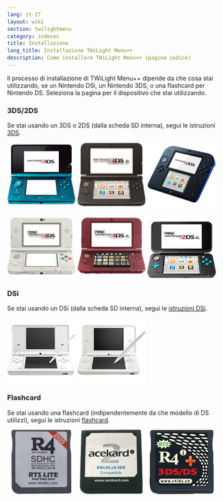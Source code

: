 ```yaml
---
lang: it-IT
layout: wiki
section: twilightmenu
category: indexes
title: Installazione
long_title: Installazione TWiLight Menu++
description: Come installare TWiLight Menu++ (pagina indice)
---
```


Il processo di installazione di TWiLight Menu++ dipende da che cosa stai utilizzando, se un Nintendo DSi, un Nintendo 3DS, o una flashcard per Nintendo DS. Seleziona la pagina per il dispositivo che stai utilizzando.

### 3DS/2DS
Se stai usando un 3DS o 2DS (dalla scheda SD interna), segui le istruzioni [3DS](installing-3ds).

[![Un Nintendo 3DS](/assets/images/consoles/old3ds.png)](installing-3ds) [![Un Nintendo 3DS XL](/assets/images/consoles/old3dsxl.png)](installing-3ds) [![Un Nintendo 2DS](/assets/images/consoles/2ds.png)](installing-3ds)

[![Un New Nintendo 3DS](/assets/images/consoles/new3ds.png)](installing-3ds) [![Un New Nintendo 3DS XL](/assets/images/consoles/new3dsxl.png)](installing-3ds) [![Un New Nintendo 2DS XL](/assets/images/consoles/new2dsxl.png)](installing-3ds)

### DSi
Se stai usando un DSi (dalla scheda SD interna), segui le [istruzioni DSi](installing-dsi).

[![Un Nintendo DSi](/assets/images/consoles/dsi.png)](installing-dsi) [![Un Nintendo DSi XL](/assets/images/consoles/dsixl.png)](installing-dsi)

### Flashcard
Se stai usando una flashcard (indipendentemente da che modello di DS utilizzi), segui le istruzioni [flashcard](installing-flashcard).

[![An r4isdhc.com flashcard](/assets/images/consoles/r4isdhc.com.png)](installing-flashcard) [![An Acekard2i flashcard](/assets/images/consoles/acekard2i.png)](installing-flashcard) [![An R4i Gold 3DS Plus flashcard](/assets/images/consoles/r4igold3dsplus.png)](installing-flashcard)
